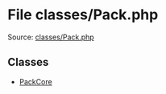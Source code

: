 File classes/Pack.php
=========

Source: [classes/Pack.php](https://github.com/PrestaShop/PrestaShop/blob/1.6.1.2/classes/Pack.php)


Classes
-------

* [PackCore](class.PackCore.md)

